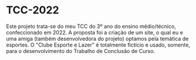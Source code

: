 # TCC-2022
 Este projeto trata-se do meu TCC do 3º ano do ensino médio/técnico, confeccionado em 2022. A proposta foi a criação de um site, o qual eu e uma amiga (também desenvolvedora do projeto) optamos pela temática de esportes. O "Clube Esporte e Lazer" é totalmente fictício e usado, somente, para o desenvolvimento do Trabalho de Conclusão de Curso.
